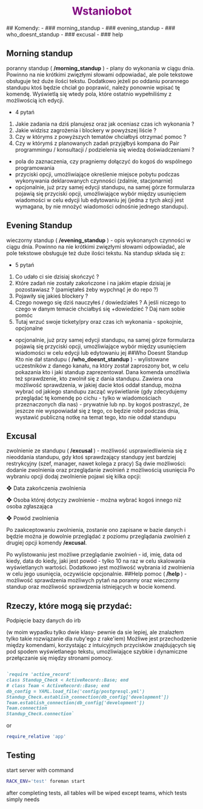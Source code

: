 <h1 style="justify-content: center; display:grid; color:purple;">Wstaniobot</h1>
## Komendy:
- ### morning_standup 
- ### evening_standup 
- ### who_doesnt_standup
- ### excusal
- ### help
 
## Morning standup
poranny standup ( <b>/morning_standup</b> ) - plany do wykonania w ciągu dnia. Powinno
na nie krótkimi zwięzłymi słowami odpowiadać, ale pole tekstowe obsługuje też duże
ilości tekstu. Dodatkowo jeżeli po oddaniu porannego standupu ktoś będzie chciał go
poprawić, należy ponownie wpisać tę komendę. Wyświetlą się wtedy pola, które
ostatnio wypełniliśmy z możliwością ich edycji.
-  4 pytań
1. Jakie zadania na dziś planujesz oraz jak oceniasz czas ich
wykonania ?
2. Jakie widzisz zagrożenia i blockery w powyższej liście ?
3. Czy w któryms z powyższych tematów chciałbyś otrzymać pomoc ?
4. Czy w którymś z planowanych zadań przyjąłbyś kompana do Pair
programmingu / konsultacji / podzielenia się wiedzą
doświadczeniami ?
- pola do zaznaczenia, czy pragniemy dołączyć do kogoś do wspólnego
programowania
- przyciski opcji, umożliwiające określenie miejsce pobytu podczas
wykonywania deklarowanych czynności (zdalnie, stacjonarnie)
- opcjonalnie, już przy samej edycji standupu, na samej górze formularza
pojawią się przyciski opcji, umożliwiające wybór między usunięciem
wiadomości w celu edycji lub edytowaniu jej (jedna z tych akcji jest
wymagana, by nie mnożyć wiadomości odnośnie jednego standupu).
## Evening Standup
wieczorny standup ( <b>/evening_standup</b> ) - opis wykonanych czynności w ciągu dnia.
Powinno na nie krótkimi zwięzłymi słowami odpowiadać, ale pole tekstowe obsługuje
też duże ilości tekstu. Na standup składa się z:
- 5 pytań
1. Co udało ci sie dzisiaj skończyć ?
2. Które zadań nie zostały zakończone i na jakim etapie dzisiaj je
pozostawiasz ? (pamiętałeś żeby wypchnąć je do repo ?)
3. Pojawiły się jakieś blockery ?
4. Czego nowego się dziś nauczyłeś / dowiedziałeś ? A jeśli niczego to
czego w danym temacie chciałbyś się +dowiedzieć ? Daj nam sobie
pomóc
5. Tutaj wrzuć swoje tickety/pry oraz czas ich wykonania - spokojnie,
opcjonalne
- opcjonalnie, już przy samej edycji standupu, na samej górze formularza
  pojawią się przyciski opcji, umożliwiające wybór między usunięciem
  wiadomości w celu edycji lub edytowaniu jej
##Who Doesnt Standup
Kto nie dał standupu ( <b>/who_doesnt_standup</b> ) - wylistowane uczestników z danego
kanału, na który został zaproszony bot, w celu pokazania kto i jaki standup
zaprezentował. Dana komenda umożliwia też sprawdzenie, kto zwolnił się z dania
standupu. Zawiera ona możliwość sprawdzenia, w jakiej dacie ktoś oddał standup, można
wybrać od jakiego standupu zacząć wyświetlanie (gdy zdecydujemy przeglądać tę
komendę po cichu - tylko w wiadomościach przeznaczonych dla nas) - prywatnie lub np. by kogoś postraszyć, że jeszcze nie wyspowiadał się z tego, co będzie robił
podczas dnia, wystawić publiczną notkę na temat tego, kto nie oddał standupu
## Excusal
zwolnienie ze standupu ( <b>/excusal </b> ) - możliwość usprawiedliwienia się z nieoddania
standupu, gdy ktoś sprawdzający standupy jest bardziej restrykcyjny (szef, manager,
nawet kolega z pracy)
Są dwie możliwości: dodanie zwolnienia oraz przeglądanie zwolnień z możliwością
usunięcia
Po wybraniu opcji dodaj zwolnienie pojawi się kilka opcji:

❖ Data zakończenia zwolnienia

❖ Osoba której dotyczy zwolnienie - można wybrać kogoś innego niż osoba zgłaszająca

❖ Powód zwolnienia

Po zaakceptowaniu zwolnienia, zostanie ono zapisane w bazie danych i
będzie można je dowolnie przeglądać z poziomu przeglądania zwolnień z drugiej
opcji komendy <b>/excusal</b>.

Po wylistowaniu jest możliwe przeglądanie zwolnień - id, imię, data od kiedy, data
do kiedy, jaki jest powód - tylko 10 na raz w celu skalowania wyświetlanych wartości.
Dodatkowo jest możliwość wybrania id zwolnienia w celu jego usunięcia, oczywiście
opcjonalnie.
##Help
pomoc (<b> /help </b> ) - możliwość sprawdzenia możliwych pytań na poranny oraz
wieczorny standup oraz możliwość sprawdzenia istniejących w bocie komend.
## Rzeczy, które mogą się przydać:
Podpięcie bazy danych do irb

(w moim wypadku tylko dwie klasy-
pewnie da sie lepiej, ale znalazłem tylko takie rozwiązanie dla ruby'ego z rake'iem)
Możliwe jest przechodzenie między komendami, korzystając z intuicyjnych
przycisków znajdujących się pod spodem wyświetlanego tekstu, umożliwiające
szybkie i dynamiczne przełączanie się między stronami pomocy.


```ruby

`require 'active_record'
class Standup_Check < ActiveRecord::Base; end
# class Team < ActiveRecord::Base; end
db_config = YAML.load_file('config/postgresql.yml')
Standup_Check.establish_connection(db_config['development'])
Team.establish_connection(db_config['development'])
Team.connection
Standup_Check.connection`
```
or
```ruby
require_relative 'app'
```
## Testing

start server with command
```bash
RACK_ENV='test' foreman start
```
after completing tests, all tables will be wiped except teams, which tests simply needs 



